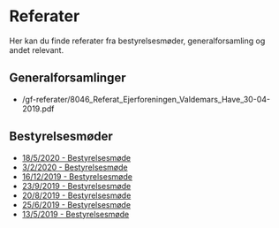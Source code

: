 # Referater

Her kan du finde referater fra bestyrelsesmøder, generalforsamling og andet relevant.

## Generalforsamlinger

* /gf-referater/8046_Referat_Ejerforeningen_Valdemars_Have_30-04-2019.pdf

## Bestyrelsesmøder

* [18/5/2020 - Bestyrelsesmøde](https://valdemars-have.github.io/bem-referater/18-05-2020-Referat_bestyrelsesmøde_EF_VH.pdf)
* [3/2/2020 - Bestyrelsesmøde](https://valdemars-have.github.io/bem-referater/03-02-2020-Referat_bestyrelsesmøde_EF_VH.pdf)
* [16/12/2019 - Bestyrelsesmøde](https://valdemars-have.github.io/bem-referater/16-12-2019-Referat_bestyrelsesmøde_EF_VH.pdf)
* [23/9/2019 - Bestyrelsesmøde](https://valdemars-have.github.io/bem-referater/23-09-2019-Referat_bestyrelsesmøde_EF_VH.pdf)
* [20/8/2019 - Bestyrelsesmøde](https://valdemars-have.github.io/bem-referater/20-08-2019-Referat_bestyrelsesmøde_EF_VH.pdf)
* [25/6/2019 - Bestyrelsesmøde](https://valdemars-have.github.io/bem-referater/25-06-2019-Referat_bestyrelsesmøde_EF_VH.pdf)
* [13/5/2019 - Bestyrelsesmøde](https://valdemars-have.github.io/bem-referater/13-05-2019-Referat_bestyrelsesmøde_EF_VH.pdf)